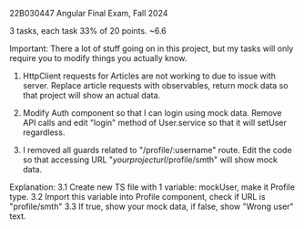 22B030447
Angular Final Exam, Fall 2024

3 tasks, each task 33% of 20 points. ~6.6

Important: There a lot of stuff going on in this project, but my tasks will only require you to modify things you actually know. 

1. HttpClient requests for Articles are not working to due to issue with server. Replace article requests with observables, return mock data so that project will show an actual data.

2. Modify Auth component so that I can login using mock data. Remove API calls and edit "login" method of User.service so that it will setUser regardless.

32. I removed all guards related to "/profile/:username" route. Edit the code so that accessing URL "*yourprojecturl*/profile/smth" will show mock data.

  Explanation: 
  3.1 Create new TS file with 1 variable: mockUser, make it Profile type.
  3.2 Import this variable into Profile component, check if URL is "profile/smth"
  3.3 If true, show your mock data, if false, show "Wrong user" text.

